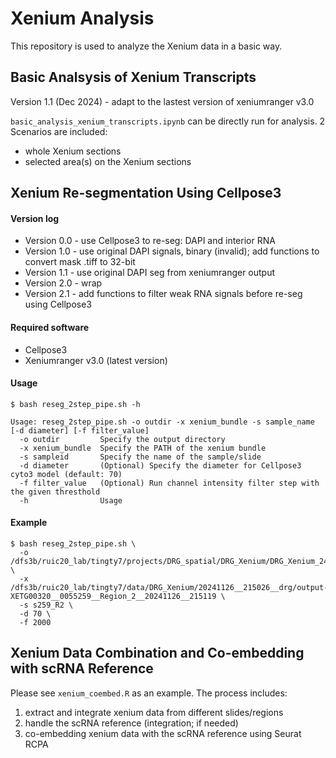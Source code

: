 # Xenium Analysis
This repository is used to analyze the Xenium data in a basic way. 

## Basic Analsysis of Xenium Transcripts
Version 1.1 (Dec 2024) - adapt to the lastest version of xeniumranger v3.0

`basic_analysis_xenium_transcripts.ipynb` can be directly run for analysis. 2 Scenarios are included:
- whole Xenium sections
- selected area(s) on the Xenium sections

## Xenium Re-segmentation Using Cellpose3
#### Version log
- Version 0.0 - use Cellpose3 to re-seg: DAPI and interior RNA
- Version 1.0 - use original DAPI signals, binary (invalid); add functions to convert mask .tiff to 32-bit
- Version 1.1 - use original DAPI seg from xeniumranger output
- Version 2.0 - wrap
- Version 2.1 - add functions to filter weak RNA signals before re-seg using Cellpose3
#### Required software
- Cellpose3
- Xeniumranger v3.0 (latest version)
#### Usage
```
$ bash reseg_2step_pipe.sh -h

Usage: reseg_2step_pipe.sh -o outdir -x xenium_bundle -s sample_name [-d diameter] [-f filter_value]
  -o outdir         Specify the output directory
  -x xenium_bundle  Specify the PATH of the xenium bundle
  -s sampleid       Specify the name of the sample/slide
  -d diameter       (Optional) Specify the diameter for Cellpose3 cyto3 model (default: 70)
  -f filter_value   (Optional) Run channel intensity filter step with the given thresthold
  -h                Usage
```
#### Example
```
$ bash reseg_2step_pipe.sh \
  -o /dfs3b/ruic20_lab/tingty7/projects/DRG_spatial/DRG_Xenium/DRG_Xenium_241203/segmentation \
  -x /dfs3b/ruic20_lab/tingty7/data/DRG_Xenium/20241126__215026__drg/output-XETG00320__0055259__Region_2__20241126__215119 \
  -s s259_R2 \
  -d 70 \
  -f 2000
```

## Xenium Data Combination and Co-embedding with scRNA Reference
Please see `xenium_coembed.R` as an example. The process includes:
1) extract and integrate xenium data from different slides/regions
2) handle the scRNA reference (integration; if needed)
3) co-embedding xenium data with the scRNA reference using Seurat RCPA

